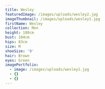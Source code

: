 ```yaml
---
title: Wesley
featuredImage: /images/uploads/wesley2.jpg
imageThumbnail: /images/uploads/wesley1.jpg
firstName: Wesley
collection: Men
height: 180cm
bust: 104cm
hips: 83cm
size: M
shoeSize: '9'
hair: Brown
eyes: Green
imagePortfolio:
  - image: /images/uploads/wesley1.jpg
  - {}
  - {}
---
```


